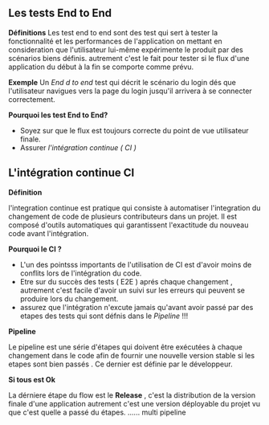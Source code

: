 


## Les tests End to End

**Définitions**
 Les test end to end sont des test qui sert  à tester la fonctionnalité et les performances de l'application on mettant en consideration que l'utilisateur lui-même expérimente le produit par des scénarios biens définis. autrement c'est le fait pour tester si le flux d'une application du début à la fin se comporte comme prévu.


**Exemple**
  Un *End d to end*  test qui décrit le scénario du login dés que l'utilisateur navigues vers la page du login jusqu'il arrivera à se connecter correctement.

**Pourquoi les test End to End?**

  - Soyez sur que le flux est toujours correcte du point de vue utilisateur finale.
  - Assurer *l'intégration continue ( CI )*

## L'intégration continue CI

**Définition**

l'integration continue est pratique qui consiste à automatiser l'integration du changement de code de plusieurs contributeurs dans un projet. Il est composé d'outils automatiques qui garantissent l'exactitude du nouveau code avant l'intégration.


**Pourquoi le CI ?**
- L'un des pointsss importants de l'utilisation de CI est d'avoir moins de conflits lors de l'intégration du code.
- Etre sur du succès des tests ( E2E ) aprés chaque changement , autrement c'est facile d'avoir un suivi sur les erreurs qui peuvent  se produire lors du changement.
- assurez que l'intégration n'excute jamais qu'avant avoir passé par des etapes des tests qui sont défnis dans le *Pipeline* !!!
 
**Pipeline**

Le pipeline est une série d'étapes qui doivent être exécutées à chaque changement dans le code  afin de fournir une nouvelle version stable si les etapes sont bien passés . Ce dernier est définie par le développeur.

**Si tous est Ok**

La dérniere étape du flow est le **Release** , c'est la distribution de la version finale d'une application autrement c'est une version déployable du projet vu que c'est quelle a passé du étapes.
 ......
 multi pipeline
 